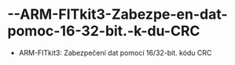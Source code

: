 # --ARM-FITkit3-Zabezpe-en-dat-pomoc-16-32-bit.-k-du-CRC
- ARM-FITkit3: Zabezpečení dat pomocí 16/32-bit. kódu CRC
